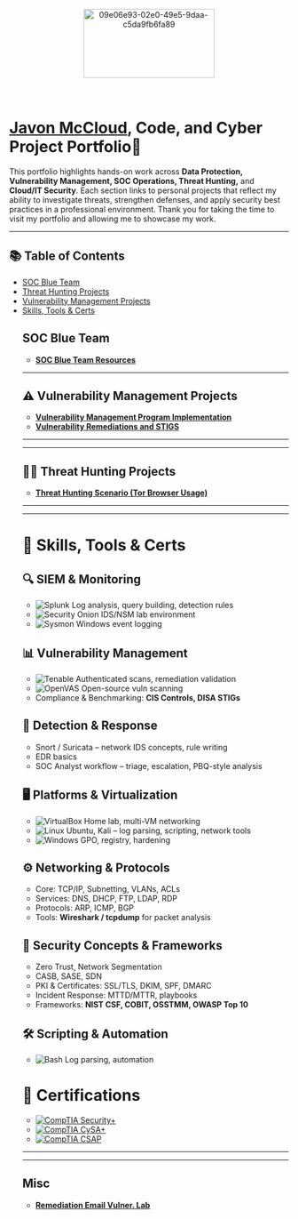 <!-- Optional banner (replace the URL with your own image) -->
<p align="center">
<img width="236" height="124" alt="09e06e93-02e0-49e5-9daa-c5da9fb6fa89" src="https://github.com/user-attachments/assets/f02c93a7-a246-4bf4-beec-37d6cb2c8e8c" />

</p>

<h1><br/><a href="https://www.linkedin.com/in/javonmccloud/">Javon McCloud</a>, Code, and Cyber Project Portfolio🔐</h1> 

This portfolio highlights hands-on work across **Data Protection, Vulnerability Management, SOC Operations, Threat Hunting,** and **Cloud/IT Security**. Each section links to personal projects that reflect my ability to investigate threats, strengthen defenses, and apply security best practices in a professional environment. Thank you for taking the time to visit my portfolio and allowing me to showcase my work.

---

## 📚 Table of Contents
<!-- - [Data Loss Prevention (DLP) Projects](#-data-loss-prevention-dlp-projects)
- [Vulnerability Management Projects](#-vulnerability-management-projects)
- [Security Operations Projects](#-security-operations-projects)
- [Threat Hunting Projects](#-threat-hunting-projects)
- [Cloud & IT Security Labs](#-cloud--it-security-labs) -->
- [SOC Blue Team](#-SOC-Blue-Team)
- [Threat Hunting Projects](#-threat-hunting-projects)
- [Vulnerability Management Projects](#-vulnerability-management-projects)
- [Skills, Tools & Certs](#-skills-tools--certs)
  <!--- [Connect With Me](#-connect-with-me)
- [Misc](#-misc)
---

<!-- ## 🧰 Data Loss Prevention (DLP) Projects (Coming Soon) -->
##  SOC Blue Team
- **[SOC Blue Team Resources](https://github.com/Mc-Cloud-Code-Cyber/soc-blue-team)**

---

## ⚠️ Vulnerability Management Projects
- **[Vulnerability Management Program Implementation](https://github.com/Mc-Cloud-Code-Cyber/vulnerability-management-program)**
- **[Vulnerability Remediations and STIGS](https://github.com/Mc-Cloud-Code-Cyber/vulnerability-remediations-STIGS)**
<!-- **[Programmatic Vulnerability Remediations (PowerShell and BASH)](https://github.com/Mc-Cloud-Code-Cyber/)**-->

---

<!-- ## 🛡️ Security Operations Projects -->


---

## 🕵🏾 Threat Hunting Projects
- **[Threat Hunting Scenario (Tor Browser Usage)](https://github.com/Mc-Cloud-Code-Cyber/threat-hunting-scenario-tor)**

---

<!-- ## ☁️ Cloud & IT Security Labs -->
 

---

# 🧪 Skills, Tools & Certs

## 🔍 SIEM & Monitoring  
- ![Splunk](https://img.shields.io/badge/-Splunk-000?logo=splunk) Log analysis, query building, detection rules  
- ![Security Onion](https://img.shields.io/badge/-Security%20Onion-2b5797) IDS/NSM lab environment  
- ![Sysmon](https://img.shields.io/badge/-Sysmon-4caf50) Windows event logging  

## 📊 Vulnerability Management  
- ![Tenable](https://img.shields.io/badge/-Tenable%20%7C%20Nessus-004d99) Authenticated scans, remediation validation  
- ![OpenVAS](https://img.shields.io/badge/-OpenVAS-009639) Open-source vuln scanning  
- Compliance & Benchmarking: **CIS Controls, DISA STIGs**  

## 🚨 Detection & Response  
- Snort / Suricata – network IDS concepts, rule writing  
- EDR basics  
- SOC Analyst workflow – triage, escalation, PBQ-style analysis  

## 🖥️ Platforms & Virtualization  
- ![VirtualBox](https://img.shields.io/badge/-VirtualBox-183A61?logo=virtualbox) Home lab, multi-VM networking  
- ![Linux](https://img.shields.io/badge/-Linux-FCC624?logo=linux) Ubuntu, Kali – log parsing, scripting, network tools  
- ![Windows](https://img.shields.io/badge/-Windows%20Server-0078D6?logo=windows) GPO, registry, hardening  

## ⚙️ Networking & Protocols  
- Core: TCP/IP, Subnetting, VLANs, ACLs  
- Services: DNS, DHCP, FTP, LDAP, RDP  
- Protocols: ARP, ICMP, BGP  
- Tools: **Wireshark / tcpdump** for packet analysis  

## 🔐 Security Concepts & Frameworks  
- Zero Trust, Network Segmentation  
- CASB, SASE, SDN  
- PKI & Certificates: SSL/TLS, DKIM, SPF, DMARC  
- Incident Response: MTTD/MTTR, playbooks  
- Frameworks: **NIST CSF, COBIT, OSSTMM, OWASP Top 10**  

## 🛠️ Scripting & Automation  
- ![Bash](https://img.shields.io/badge/-Bash-4EAA25?logo=gnu-bash) Log parsing, automation

# 📜 Certifications  

- [![CompTIA Security+](https://img.shields.io/badge/CompTIA-Security%2B-EE0000?logo=comptia&logoColor=white)](https://www.credly.com/badges/3cdc2953-3331-4c80-abe7-8d81e9b79090)  
- [![CompTIA CySA+](https://img.shields.io/badge/CompTIA-CySA%2B-004D99?logo=comptia&logoColor=white)](https://www.credly.com/badges/3cdc2953-3331-4c80-abe7-8d81e9b79090)  
- [![CompTIA CSAP](https://img.shields.io/badge/CompTIA-CSAP-2b5797?logo=comptia&logoColor=white)](https://www.credly.com/badges/2ee87c51-269a-4339-8f2e-17354c1dca6d)  
---

<!-- ## 🤝 Connect With Me


[<img align="left" alt="___________ | Twitter" width="30px" src="https://cdn.jsdelivr.net/npm/simple-icons@v3/icons/twitter.svg" />][twitter]  
[<img align="left" alt="___________ | LinkedIn" width="30px" src="https://cdn.jsdelivr.net/npm/simple-icons@v3/icons/linkedin.svg" />][linkedin]  
[<img align="left" alt="___________ | Instagram" width="30px" src="https://cdn.jsdelivr.net/npm/simple-icons@v3/icons/instagram.svg" />][instagram]  

[twitter]: https://twitter.com/rastalavistah
[instagram]: https://www.instagram.com/rastalavistah
[linkedin]: https://linkedin.com/in/javonmccloud/

<!--
<img width="35" alt="image" src="https://github.com/user-attachments/assets/2f41c7cd-5ea8-4475-b451-a37161b6c3fb"> 
<img width="35" alt="image" src="https://github.com/user-attachments/assets/77649969-9910-4994-8b96-74a116cfb2a8">
-->

---
## Misc
- **[Remediation Email Vulner. Lab](https://github.com/Mc-Cloud-Code-Cyber/Mc-Cloud-Code-Cyber/blob/main/remediation%20email)**
```markdown
